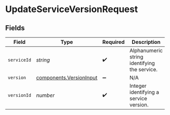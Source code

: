 # UpdateServiceVersionRequest


## Fields

| Field                                                          | Type                                                           | Required                                                       | Description                                                    | Example                                                        |
| -------------------------------------------------------------- | -------------------------------------------------------------- | -------------------------------------------------------------- | -------------------------------------------------------------- | -------------------------------------------------------------- |
| `serviceId`                                                    | *string*                                                       | :heavy_check_mark:                                             | Alphanumeric string identifying the service.                   | SU1Z0isxPaozGVKXdv0eY                                          |
| `version`                                                      | [components.VersionInput](../../models/shared/versioninput.md) | :heavy_minus_sign:                                             | N/A                                                            |                                                                |
| `versionId`                                                    | *number*                                                       | :heavy_check_mark:                                             | Integer identifying a service version.                         | 1                                                              |